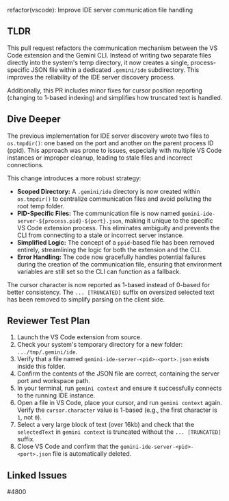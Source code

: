 refactor(vscode): Improve IDE server communication file handling

## TLDR

This pull request refactors the communication mechanism between the VS Code extension and the Gemini CLI. Instead of writing two separate files directly into the system's temp directory, it now creates a single, process-specific JSON file within a dedicated `.gemini/ide` subdirectory. This improves the reliability of the IDE server discovery process.

Additionally, this PR includes minor fixes for cursor position reporting (changing to 1-based indexing) and simplifies how truncated text is handled.

## Dive Deeper

The previous implementation for IDE server discovery wrote two files to `os.tmpdir()`: one based on the port and another on the parent process ID (ppid). This approach was prone to issues, especially with multiple VS Code instances or improper cleanup, leading to stale files and incorrect connections.

This change introduces a more robust strategy:
- **Scoped Directory:** A `.gemini/ide` directory is now created within `os.tmpdir()` to centralize communication files and avoid polluting the root temp folder.
- **PID-Specific Files:** The communication file is now named `gemini-ide-server-${process.pid}-${port}.json`, making it unique to the specific VS Code extension process. This eliminates ambiguity and prevents the CLI from connecting to a stale or incorrect server instance.
- **Simplified Logic:** The concept of a `ppid`-based file has been removed entirely, streamlining the logic for both the extension and the CLI.
- **Error Handling:** The code now gracefully handles potential failures during the creation of the communication file, ensuring that environment variables are still set so the CLI can function as a fallback.

The cursor character is now reported as 1-based instead of 0-based for better consistency. The `... [TRUNCATED]` suffix on oversized selected text has been removed to simplify parsing on the client side.

## Reviewer Test Plan

1.  Launch the VS Code extension from source.
2.  Check your system's temporary directory for a new folder: `.../tmp/.gemini/ide`.
3.  Verify that a file named `gemini-ide-server-<pid>-<port>.json` exists inside this folder.
4.  Confirm the contents of the JSON file are correct, containing the server port and workspace path.
5.  In your terminal, run `gemini context` and ensure it successfully connects to the running IDE instance.
6.  Open a file in VS Code, place your cursor, and run `gemini context` again. Verify the `cursor.character` value is 1-based (e.g., the first character is `1`, not `0`).
7.  Select a very large block of text (over 16kb) and check that the `selectedText` in `gemini context` is truncated without the `... [TRUNCATED]` suffix.
8.  Close VS Code and confirm that the `gemini-ide-server-<pid>-<port>.json` file is automatically deleted.

## Linked Issues

#4800
